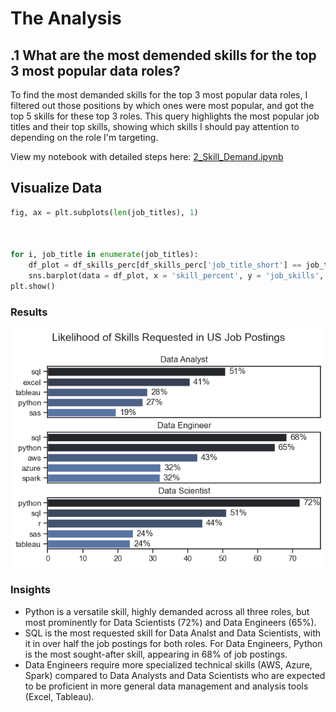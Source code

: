 # The Analysis

## .1 What are the most demended skills for the top 3 most popular data roles?

To find the most demanded skills for the top 3 most popular data roles, I filtered out those positions by which ones were most popular, and got the top 5 skills for these top 3 roles. This query highlights the most popular job titles and their top skills, showing which skills I should pay attention to depending on the role I'm targeting.

View my notebook with detailed steps here:
[2_Skill_Demand.ipynb](Project\2_Skill_Demand.ipynb)

## Visualize Data

```python
fig, ax = plt.subplots(len(job_titles), 1)



for i, job_title in enumerate(job_titles):
    df_plot = df_skills_perc[df_skills_perc['job_title_short'] == job_title].head(5)
    sns.barplot(data = df_plot, x = 'skill_percent', y = 'job_skills', ax = ax[i], hue = 'skill_count', palette = 'dark:b_r')
plt.show()
```

### Results

![Visualization of Top Skills for Data Nerds](Project\images\skill_demand_all_data_roles.png)

### Insights

- Python is a versatile skill, highly demanded across all three roles, but most prominently for Data Scientists (72%) and Data Engineers (65%).
- SQL is the most requested skill for Data Analst and Data Scientists, with it in over half the job postings for both roles. For Data Engineers, Python is the most sought-after skill, appearing in 68% of job postings.
- Data Engineers require more specialized technical skills (AWS, Azure, Spark) compared to Data Analysts and Data Scientists who are expected to be proficient in more general data management and analysis tools (Excel, Tableau).